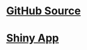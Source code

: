 # [GitHub Source](https://github.com/tlandrewdc/TlaJHUDataViz)

# [Shiny App](https://tlajhu.shinyapps.io/DataVizTeam101FinalProject/)
